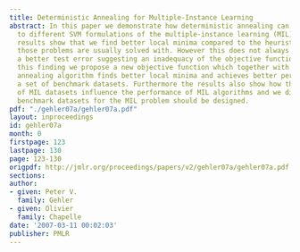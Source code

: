 ```yaml
---
title: Deterministic Annealing for Multiple-Instance Learning
abstract: In this paper we demonstrate how deterministic annealing can be applied
  to different SVM formulations of the multiple-instance learning (MIL) problem. Our
  results show that we find better local minima compared to the heuristic methods
  those problems are usually solved with. However this does not always translate into
  a better test error suggesting an inadequacy of the objective function. Based on
  this finding we propose a new objective function which together with the deterministic
  annealing algorithm finds better local minima and achieves better performance on
  a set of benchmark datasets. Furthermore the results also show how the structure
  of MIL datasets influence the performance of MIL algorithms and we discuss how future
  benchmark datasets for the MIL problem should be designed.
pdf: "./gehler07a/gehler07a.pdf"
layout: inproceedings
id: gehler07a
month: 0
firstpage: 123
lastpage: 130
page: 123-130
origpdf: http://jmlr.org/proceedings/papers/v2/gehler07a/gehler07a.pdf
sections: 
author:
- given: Peter V.
  family: Gehler
- given: Olivier
  family: Chapelle
date: '2007-03-11 00:02:03'
publisher: PMLR
---
```

